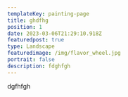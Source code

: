 ```yaml
---
templateKey: painting-page
title: ghdfhg
position: 1
date: 2023-03-06T21:29:10.918Z
featuredpost: true
type: Landscape
featuredimage: /img/flavor_wheel.jpg
portrait: false
description: fdghfgh
---
```

dgfhfgh